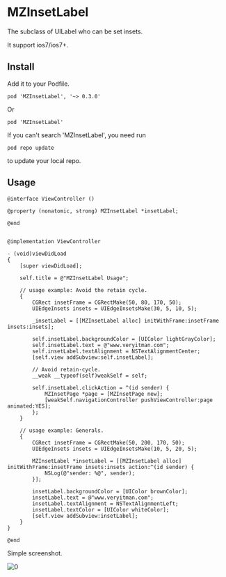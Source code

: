 # MZInsetLabel
The subclass of UILabel who can be set insets.

It support ios7/ios7+.

## Install

Add it to your Podfile.

```
pod 'MZInsetLabel', '~> 0.3.0'
```

Or

```
pod 'MZInsetLabel'
```
If you can't search 'MZInsetLabel', you need run

```
pod repo update
```
to update your local repo.

## Usage


```
@interface ViewController ()

@property (nonatomic, strong) MZInsetLabel *insetLabel;

@end


@implementation ViewController

- (void)viewDidLoad
{
    [super viewDidLoad];
    
    self.title = @"MZInsetLabel Usage";
    
    // usage example: Avoid the retain cycle.
    {
        CGRect insetFrame = CGRectMake(50, 80, 170, 50);
        UIEdgeInsets insets = UIEdgeInsetsMake(30, 5, 10, 5);
        
        _insetLabel = [[MZInsetLabel alloc] initWithFrame:insetFrame insets:insets];
        
        self.insetLabel.backgroundColor = [UIColor lightGrayColor];
        self.insetLabel.text = @"www.veryitman.com";
        self.insetLabel.textAlignment = NSTextAlignmentCenter;
        [self.view addSubview:self.insetLabel];
        
        // Avoid retain-cycle.
        __weak __typeof(self)weakSelf = self;
        
        self.insetLabel.clickAction = ^(id sender) {
            MZInsetPage *page = [MZInsetPage new];
            [weakSelf.navigationController pushViewController:page animated:YES];
        };
    }
    
    // usage example: Generals.
    {
        CGRect insetFrame = CGRectMake(50, 200, 170, 50);
        UIEdgeInsets insets = UIEdgeInsetsMake(10, 5, 20, 5);
        
        MZInsetLabel *insetLabel = [[MZInsetLabel alloc] initWithFrame:insetFrame insets:insets action:^(id sender) {
            NSLog(@"sender: %@", sender);
        }];
        
        insetLabel.backgroundColor = [UIColor brownColor];
        insetLabel.text = @"www.veryitman.com";
        insetLabel.textAlignment = NSTextAlignmentLeft;
        insetLabel.textColor = [UIColor whiteColor];
        [self.view addSubview:insetLabel];
    }
}

@end
```

Simple screenshot.

![0](http://odj6mf2ar.bkt.clouddn.com/MZInsetLabelUsage.png?attname=&e=1478059710&token=z2IU-kT8yrG5MTdRPoullKoxwVa7yxArGM91HAGZ:iMWCxXOeVNuDnAZCIRc8ejVTy_Y)


